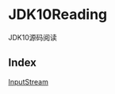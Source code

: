 # JDK10Reading
JDK10源码阅读

## Index

[InputStream](https://github.com/playasim/JDK10Reading/blob/master/drafts/InputStream/InputSteam.md)
